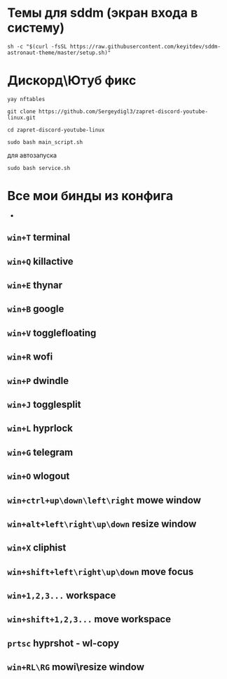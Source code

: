 # Темы для sddm (экран входа в систему)
````
sh -c "$(curl -fsSL https://raw.githubusercontent.com/keyitdev/sddm-astronaut-theme/master/setup.sh)"
````
# Дискорд\Ютуб фикс
````
yay nftables
````
````
git clone https://github.com/Sergeydigl3/zapret-discord-youtube-linux.git
````
````
cd zapret-discord-youtube-linux
````
````
sudo bash main_script.sh
````
для автозапуска
````
sudo bash service.sh
````

# Все мои бинды из конфига
-
`win+T` terminal
-
`win+Q` killactive
-
`win+E` thynar
-
`win+B` google
-
`win+V` togglefloating
-
`win+R` wofi
-
`win+P` dwindle
-
`win+J` togglesplit 
-
`win+L` hyprlock
-
`win+G` telegram
-
`win+O` wlogout
-
`win+ctrl+up\down\left\right` mowe window
-
`win+alt+left\right\up\down` resize window
-
`win+X` cliphist
-
`win+shift+left\right\up\down` move focus
-
`win+1,2,3...` workspace
-
`win+shift+1,2,3...` move workspace
-
`prtsc` hyprshot - wl-copy
-
`win+RL\RG` mowi\resize window
-
